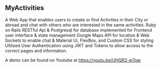 ## MyActivities
A Web App that enables users to create or find Activities in their City or abroad and chat with others who are interested in the same activities.
Ruby on Rails RESTful Api & Postgresql for database
implemented for Frontend user interface & state management
Google Maps API for location & Web Sockets to enable chat & Material Ui, FlexBox, and Custom CSS for styling 
Utilized User Authentication using JWT and Tokens to allow access to the correct pages and information.

A demo can be found on Youtube at 
https://youtu.be/UHQR2-ej7ow
